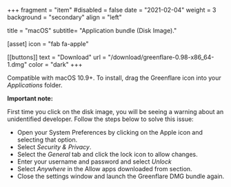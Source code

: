 +++
fragment = "item"
#disabled = false
date = "2021-02-04"
weight = 3
background = "secondary"
align = "left"

title = "macOS"
subtitle= "Application bundle (Disk Image)."


[asset]
  icon = "fab fa-apple"

[[buttons]]
  text = "Download"
  url = "/download/greenflare-0.98-x86_64-1.dmg"
  color = "dark"
+++

Compatible with macOS 10.9+. To install, drag the Greenflare icon into your <i>Applications</i> folder.

<b>Important note:</b>

First time you click on the disk image, you will be seeing a warning about an unidentified developer. Follow the steps below to solve this issue:
- Open your System Preferences by clicking on the Apple icon and selecting that option.
- Select <i>Security & Privacy</i>.
- Select the <i>General</i> tab and click the lock icon to allow changes.
- Enter your username and password and select <i>Unlock</i>
- Select <i>Anywhere</i> in the Allow apps downloaded from section.
- Close the settings window and launch the Greenflare DMG bundle again.